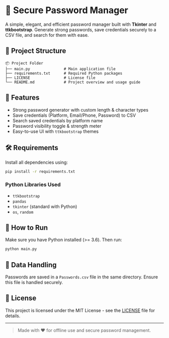 
# 🔐 Secure Password Manager

A simple, elegant, and efficient password manager built with **Tkinter** and **ttkbootstrap**. Generate strong passwords, save credentials securely to a CSV file, and search for them with ease.

## 📁 Project Structure

```
📦 Project Folder
├── main.py               # Main application file
├── requirements.txt      # Required Python packages
├── LICENSE               # License file
└── README.md             # Project overview and usage guide
```

## 🚀 Features

- Strong password generator with custom length & character types
- Save credentials (Platform, Email/Phone, Password) to CSV
- Search saved credentials by platform name
- Password visibility toggle & strength meter
- Easy-to-use UI with `ttkbootstrap` themes

## 🛠️ Requirements

Install all dependencies using:

```bash
pip install -r requirements.txt
```

### Python Libraries Used

- `ttkbootstrap`
- `pandas`
- `tkinter` (standard with Python)
- `os`, `random`

## 🧪 How to Run

Make sure you have Python installed (>= 3.6). Then run:

```bash
python main.py
```

## 💾 Data Handling

Passwords are saved in a `Passwords.csv` file in the same directory. Ensure this file is handled securely.

## 📜 License

This project is licensed under the MIT License - see the [LICENSE](LICENSE) file for details.

---

> Made with ❤️ for offline use and secure password management.

